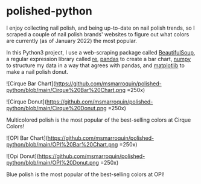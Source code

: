 # polished-python

I enjoy collecting nail polish, and being up-to-date on nail polish trends, so I scraped a couple of nail polish brands' websites to figure out what colors are currently (as of January 2022) the most popular.

In this Python3 project, I use a web-scraping package called [BeautifulSoup](https://www.crummy.com/software/BeautifulSoup/bs4/doc/), a regular expression library called [re](https://docs.python.org/3/library/re.html), [pandas](https://pandas.pydata.org/docs/user_guide/index.html) to create a bar chart, [numpy](https://numpy.org/doc/stable/numpy-user.pdf) to structure my data in a way that agrees with pandas, and [matplotlib](https://matplotlib.org/stable/users/index) to make a nail polish donut.


![Cirque Bar Chart](https://github.com/msmarroquin/polished-python/blob/main/Cirque%20Bar%20Chart.png =250x)

![Cirque Donut](https://github.com/msmarroquin/polished-python/blob/main/Cirque%20Donut.png =250x)

Multicolored polish is the most popular of the best-selling colors at Cirque Colors!

![OPI Bar Chart](https://github.com/msmarroquin/polished-python/blob/main/OPI%20Bar%20Chart.png =250x)

![Opi Donut](https://github.com/msmarroquin/polished-python/blob/main/OPI%20Donut.png =250x)

Blue polish is the most popular of the best-selling colors at OPI!
